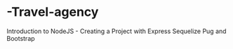 # -Travel-agency
 Introduction to NodeJS - Creating a Project with Express Sequelize Pug and Bootstrap 
